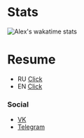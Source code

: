 # Stats
![Alex's wakatime stats](https://wakatime.com/badge/user/b2bab565-b65e-4772-af94-c2e86b5cb123.svg)

# Resume
* RU [Click](https://github.com/lexa2hk/lexa2hk/blob/main/Smolnikov_CV.pdf)
* EN [Click](https://github.com/lexa2hk/lexa2hk/blob/main/Smolnikov_CV_EN.pdf)

### Social
* [VK](https://vk.com/gdforsdrinhk)
* [Telegram](https://t.me/lexa2hk)
